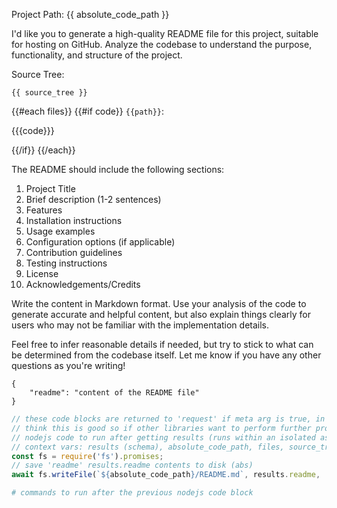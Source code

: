 Project Path: {{ absolute_code_path }}

I'd like you to generate a high-quality README file for this project, suitable for hosting on GitHub. Analyze the codebase to understand the purpose, functionality, and structure of the project. 

Source Tree:
```
{{ source_tree }}
```

{{#each files}}
{{#if code}}
`{{path}}`:

{{{code}}}

{{/if}}
{{/each}}

The README should include the following sections:

1. Project Title
2. Brief description (1-2 sentences)
3. Features
4. Installation instructions
5. Usage examples
6. Configuration options (if applicable) 
7. Contribution guidelines
8. Testing instructions
9. License
10. Acknowledgements/Credits

Write the content in Markdown format. Use your analysis of the code to generate accurate and helpful content, but also explain things clearly for users who may not be familiar with the implementation details.

Feel free to infer reasonable details if needed, but try to stick to what can be determined from the codebase itself. Let me know if you have any other questions as you're writing!

```json:schema
{
    "readme": "content of the README file"
}
```

```js
// these code blocks are returned to 'request' if meta arg is true, in order, and removed from the template
// think this is good so if other libraries want to perform further processing on the results, they can define them within the templates
// nodejs code to run after getting results (runs within an isolated async function block)
// context vars: results (schema), absolute_code_path, files, source_tree, etc (all the template vars)
const fs = require('fs').promises;
// save 'readme' results.readme contents to disk (abs)
await fs.writeFile(`${absolute_code_path}/README.md`, results.readme, 'utf8');
```

```bash
# commands to run after the previous nodejs code block
```
